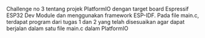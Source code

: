 Challenge no 3 tentang projek PlatformIO dengan target board Espressif ESP32 Dev Module dan menggunakan framework ESP-IDF. Pada file main.c, terdapat program dari tugas 1 dan 2 yang telah disesuaikan agar dapat berjalan dalam satu file main.c dalam PlatformIO